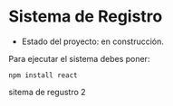 <h1>Sistema de Registro</h1>

- Estado del proyecto: en construcción. 

Para ejecutar el sistema debes poner:

```npm install react```

sitema de regustro 2
